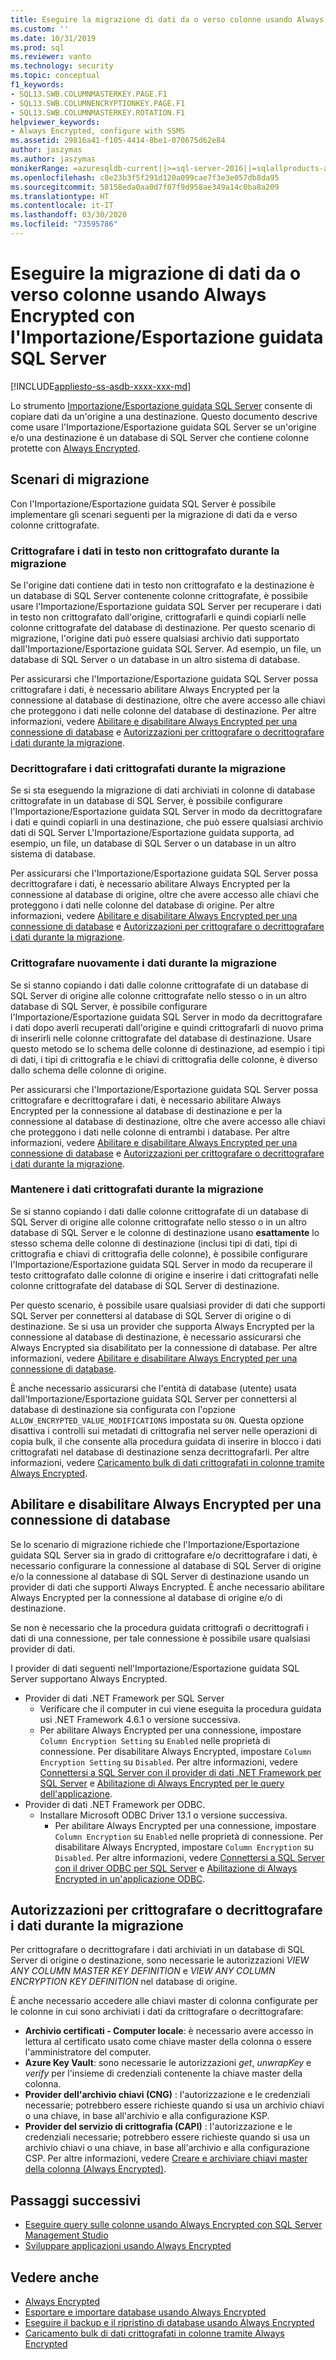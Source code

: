 ```yaml
---
title: Eseguire la migrazione di dati da o verso colonne usando Always Encrypted con l'Importazione/Esportazione guidata SQL Server | Microsoft Docs
ms.custom: ''
ms.date: 10/31/2019
ms.prod: sql
ms.reviewer: vanto
ms.technology: security
ms.topic: conceptual
f1_keywords:
- SQL13.SWB.COLUMNMASTERKEY.PAGE.F1
- SQL13.SWB.COLUMNENCRYPTIONKEY.PAGE.F1
- SQL13.SWB.COLUMNMASTERKEY.ROTATION.F1
helpviewer_keywords:
- Always Encrypted, configure with SSMS
ms.assetid: 29816a41-f105-4414-8be1-070675d62e84
author: jaszymas
ms.author: jaszymas
monikerRange: =azuresqldb-current||>=sql-server-2016||=sqlallproducts-allversions||>=sql-server-linux-2017||=azuresqldb-mi-current
ms.openlocfilehash: c8e23b3f5f291d120a099cae7f3e3e057db8da95
ms.sourcegitcommit: 58158eda0aa0d7f87f9d958ae349a14c0ba8a209
ms.translationtype: HT
ms.contentlocale: it-IT
ms.lasthandoff: 03/30/2020
ms.locfileid: "73595786"
---
```

# <a name="migrate-data-to-or-from-columns-using-always-encrypted-with-sql-server-import-and-export-wizard"></a>Eseguire la migrazione di dati da o verso colonne usando Always Encrypted con l'Importazione/Esportazione guidata SQL Server 
[!INCLUDE[appliesto-ss-asdb-xxxx-xxx-md](../../../includes/appliesto-ss-asdb-xxxx-xxx-md.md)]

Lo strumento [Importazione/Esportazione guidata SQL Server](../../../integration-services/import-export-data/import-and-export-data-with-the-sql-server-import-and-export-wizard.md) consente di copiare dati da un'origine a una destinazione. Questo documento descrive come usare l'Importazione/Esportazione guidata SQL Server se un'origine e/o una destinazione è un database di SQL Server che contiene colonne protette con [Always Encrypted](../../../relational-databases/security/encryption/always-encrypted-database-engine.md).

## <a name="migration-scenarios"></a>Scenari di migrazione
Con l'Importazione/Esportazione guidata SQL Server è possibile implementare gli scenari seguenti per la migrazione di dati da e verso colonne crittografate.

### <a name="encrypt-plaintext-data-on-migration"></a>Crittografare i dati in testo non crittografato durante la migrazione
Se l'origine dati contiene dati in testo non crittografato e la destinazione è un database di SQL Server contenente colonne crittografate, è possibile usare l'Importazione/Esportazione guidata SQL Server per recuperare i dati in testo non crittografato dall'origine, crittografarli e quindi copiarli nelle colonne crittografate del database di destinazione. Per questo scenario di migrazione, l'origine dati può essere qualsiasi archivio dati supportato dall'Importazione/Esportazione guidata SQL Server. Ad esempio, un file, un database di SQL Server o un database in un altro sistema di database.

Per assicurarsi che l'Importazione/Esportazione guidata SQL Server possa crittografare i dati, è necessario abilitare Always Encrypted per la connessione al database di destinazione, oltre che avere accesso alle chiavi che proteggono i dati nelle colonne del database di destinazione. Per altre informazioni, vedere [Abilitare e disabilitare Always Encrypted per una connessione di database](#enable-and-disable-always-encrypted-for-a-database-connection) e [Autorizzazioni per crittografare o decrittografare i dati durante la migrazione](#permissions-for-encrypting-or-decrypting-data-during-migration).

### <a name="decrypt-encrypted-data-on-migration"></a>Decrittografare i dati crittografati durante la migrazione
Se si sta eseguendo la migrazione di dati archiviati in colonne di database crittografate in un database di SQL Server, è possibile configurare l'Importazione/Esportazione guidata SQL Server in modo da decrittografare i dati e quindi copiarli in una destinazione, che può essere qualsiasi archivio dati di SQL Server L'Importazione/Esportazione guidata supporta, ad esempio, un file, un database di SQL Server o un database in un altro sistema di database.

Per assicurarsi che l'Importazione/Esportazione guidata SQL Server possa decrittografare i dati, è necessario abilitare Always Encrypted per la connessione al database di origine, oltre che avere accesso alle chiavi che proteggono i dati nelle colonne del database di origine. Per altre informazioni, vedere [Abilitare e disabilitare Always Encrypted per una connessione di database](#enable-and-disable-always-encrypted-for-a-database-connection) e [Autorizzazioni per crittografare o decrittografare i dati durante la migrazione](#permissions-for-encrypting-or-decrypting-data-during-migration).

### <a name="re-encrypt-data-on-migration"></a>Crittografare nuovamente i dati durante la migrazione
Se si stanno copiando i dati dalle colonne crittografate di un database di SQL Server di origine alle colonne crittografate nello stesso o in un altro database di SQL Server, è possibile configurare l'Importazione/Esportazione guidata SQL Server in modo da decrittografare i dati dopo averli recuperati dall'origine e quindi crittografarli di nuovo prima di inserirli nelle colonne crittografate del database di destinazione. Usare questo metodo se lo schema delle colonne di destinazione, ad esempio i tipi di dati, i tipi di crittografia e le chiavi di crittografia delle colonne, è diverso dallo schema delle colonne di origine.

Per assicurarsi che l'Importazione/Esportazione guidata SQL Server possa crittografare e decrittografare i dati, è necessario abilitare Always Encrypted per la connessione al database di destinazione e per la connessione al database di destinazione, oltre che avere accesso alle chiavi che proteggono i dati nelle colonne di entrambi i database. Per altre informazioni, vedere [Abilitare e disabilitare Always Encrypted per una connessione di database](#enable-and-disable-always-encrypted-for-a-database-connection) e [Autorizzazioni per crittografare o decrittografare i dati durante la migrazione](#permissions-for-encrypting-or-decrypting-data-during-migration).

### <a name="keep-data-encrypted-during-migration"></a>Mantenere i dati crittografati durante la migrazione
Se si stanno copiando i dati dalle colonne crittografate di un database di SQL Server di origine alle colonne crittografate nello stesso o in un altro database di SQL Server e le colonne di destinazione usano **esattamente** lo stesso schema delle colonne di destinazione (inclusi tipi di dati, tipi di crittografia e chiavi di crittografia delle colonne), è possibile configurare l'Importazione/Esportazione guidata SQL Server in modo da recuperare il testo crittografato dalle colonne di origine e inserire i dati crittografati nelle colonne crittografate del database di SQL Server di destinazione. 

Per questo scenario, è possibile usare qualsiasi provider di dati che supporti SQL Server per connettersi al database di SQL Server di origine o di destinazione. Se si usa un provider che supporta Always Encrypted per la connessione al database di destinazione, è necessario assicurarsi che Always Encrypted sia disabilitato per la connessione di database. Per altre informazioni, vedere [Abilitare e disabilitare Always Encrypted per una connessione di database](#enable-and-disable-always-encrypted-for-a-database-connection).

È anche necessario assicurarsi che l'entità di database (utente) usata dall'Importazione/Esportazione guidata SQL Server per connettersi al database di destinazione sia configurata con l'opzione `ALLOW_ENCRYPTED_VALUE_MODIFICATIONS` impostata su `ON`. Questa opzione disattiva i controlli sui metadati di crittografia nel server nelle operazioni di copia bulk, il che consente alla procedura guidata di inserire in blocco i dati crittografati nel database di destinazione senza decrittografarli. Per altre informazioni, vedere [Caricamento bulk di dati crittografati in colonne tramite Always Encrypted](migrate-sensitive-data-protected-by-always-encrypted.md).

## <a name="enable-and-disable-always-encrypted-for-a-database-connection"></a>Abilitare e disabilitare Always Encrypted per una connessione di database
Se lo scenario di migrazione richiede che l'Importazione/Esportazione guidata SQL Server sia in grado di crittografare e/o decrittografare i dati, è necessario configurare la connessione al database di SQL Server di origine e/o la connessione al database di SQL Server di destinazione usando un provider di dati che supporti Always Encrypted. È anche necessario abilitare Always Encrypted per la connessione al database di origine e/o di destinazione.

Se non è necessario che la procedura guidata crittografi o decrittografi i dati di una connessione, per tale connessione è possibile usare qualsiasi provider di dati.

I provider di dati seguenti nell'Importazione/Esportazione guidata SQL Server supportano Always Encrypted.

- Provider di dati .NET Framework per SQL Server
  - Verificare che il computer in cui viene eseguita la procedura guidata usi .NET Framework 4.6.1 o versione successiva.
  - Per abilitare Always Encrypted per una connessione, impostare `Column Encryption Setting` su `Enabled` nelle proprietà di connessione. Per disabilitare Always Encrypted, impostare `Column Encryption Setting` su `Disabled`. Per altre informazioni, vedere [Connettersi a SQL Server con il provider di dati .NET Framework per SQL Server](../../../integration-services/import-export-data/connect-to-a-sql-server-data-source-sql-server-import-and-export-wizard.md#connect-to-sql-server-with-the-net-framework-data-provider-for-sql-server) e [Abilitazione di Always Encrypted per le query dell'applicazione](develop-using-always-encrypted-with-net-framework-data-provider.md#enabling-always-encrypted-for-application-queries).
- Provider di dati .NET Framework per ODBC.
  - Installare Microsoft ODBC Driver 13.1 o versione successiva.
    - Per abilitare Always Encrypted per una connessione, impostare `Column Encryption` su `Enabled` nelle proprietà di connessione. Per disabilitare Always Encrypted, impostare `Column Encryption` su `Disabled`. Per altre informazioni, vedere [Connettersi a SQL Server con il driver ODBC per SQL Server](../../../integration-services/import-export-data/connect-to-a-sql-server-data-source-sql-server-import-and-export-wizard.md#connect-to-sql-server-with-the-odbc-driver-for-sql-server) e [Abilitazione di Always Encrypted in un'applicazione ODBC](../../../connect/odbc/using-always-encrypted-with-the-odbc-driver.md#enabling-always-encrypted-in-an-odbc-application).

## <a name="permissions-for-encrypting-or-decrypting-data-during-migration"></a>Autorizzazioni per crittografare o decrittografare i dati durante la migrazione

Per crittografare o decrittografare i dati archiviati in un database di SQL Server di origine o destinazione, sono necessarie le autorizzazioni *VIEW ANY COLUMN MASTER KEY DEFINITION* e *VIEW ANY COLUMN ENCRYPTION KEY DEFINITION* nel database di origine.

È anche necessario accedere alle chiavi master di colonna configurate per le colonne in cui sono archiviati i dati da crittografare o decrittografare:

- **Archivio certificati - Computer locale**: è necessario avere accesso in lettura al certificato usato come chiave master della colonna o essere l'amministratore del computer.
- **Azure Key Vault**: sono necessarie le autorizzazioni _get_, _unwrapKey_ e _verify_ per l'insieme di credenziali contenente la chiave master della colonna.
- **Provider dell'archivio chiavi (CNG)** : l'autorizzazione e le credenziali necessarie; potrebbero essere richieste quando si usa un archivio chiavi o una chiave, in base all'archivio e alla configurazione KSP.
- **Provider del servizio di crittografia (CAPI)** : l'autorizzazione e le credenziali necessarie; potrebbero essere richieste quando si usa un archivio chiavi o una chiave, in base all'archivio e alla configurazione CSP.
Per altre informazioni, vedere [Creare e archiviare chiavi master della colonna (Always Encrypted)](../../../relational-databases/security/encryption/create-and-store-column-master-keys-always-encrypted.md).

## <a name="next-steps"></a>Passaggi successivi
- [Eseguire query sulle colonne usando Always Encrypted con SQL Server Management Studio](always-encrypted-query-columns-ssms.md)
- [Sviluppare applicazioni usando Always Encrypted](always-encrypted-client-development.md)

## <a name="see-also"></a>Vedere anche
- [Always Encrypted](always-encrypted-database-engine.md)
- [Esportare e importare database usando Always Encrypted](always-encrypted-migrate-using-bacpac.md)
- [Eseguire il backup e il ripristino di database usando Always Encrypted](always-encrypted-migrate-using-backup-restore.md)
- [Caricamento bulk di dati crittografati in colonne tramite Always Encrypted](migrate-sensitive-data-protected-by-always-encrypted.md)
